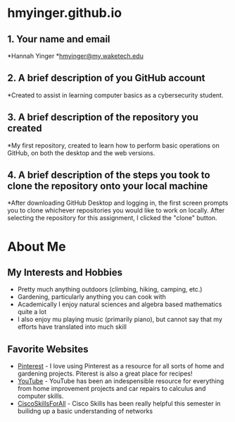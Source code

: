 # hmyinger.github.io

## 1. Your name and email 
*Hannah Yinger
*hmyinger@my.waketech.edu

## 2. A brief description of you GitHub account 
*Created to assist in learning computer basics as a cybersecurity student.

## 3. A brief description of the repository you created 
*My first repository, created to learn how to perform basic operations on GitHub, on both the desktop and the web versions.

## 4. A brief description of the steps you took to clone the repository onto your local machine 
*After downloading GitHub Desktop and logging in, the first screen prompts you to clone whichever repositories you would like to work on locally. After selecting the repository for this assignment, I clicked the "clone" button. 

# About Me 

## My Interests and Hobbies
 * Pretty much anything outdoors (climbing, hiking, camping, etc.)
 * Gardening, particularly anything you can cook with
 * Academically I enjoy natural sciences and algebra based mathematics quite a lot
 * I also enjoy mu playing music (primarily piano), but cannot say that my efforts have translated into much skill 

## Favorite Websites 
 * [Pinterest](https://www.pinterest.com/) - I love using Pinterest as a resource for all sorts of home and gardening projects. Piterest is also a great place for recipes!
 * [YouTube](https://www.youtube.com/) - YouTube has been an indespensible resource for everything from home improvement projects and car repairs to calculus and computer skills.
 * [CiscoSkillsForAll](https://www.netacad.com/) - Cisco Skills has been really helpful this semester in builidng up a basic understanding of networks 
